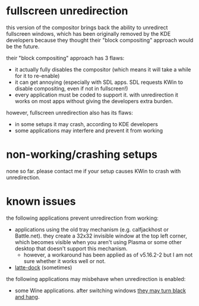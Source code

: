 # fullscreen unredirection

this version of the compositor brings back the ability to unredirect fullscreen windows, which has been originally removed by the KDE developers because they thought their "block compositing" approach would be the future.

their "block compositing" approach has 3 flaws:

- it actually fully disables the compositor (which means it will take a while for it to re-enable)
- it can get annoying (especially with SDL apps. SDL requests KWin to disable compositing, even if not in fullscreen!)
- every application must be coded to support it. with unredirection it works on most apps without giving the developers extra burden.

however, fullscreen unredirection also has its flaws:

- in some setups it may crash, according to KDE developers
- some applications may interfere and prevent it from working

# non-working/crashing setups

none so far. please contact me if your setup causes KWin to crash with unredirection.

# known issues

the following applications prevent unredirection from working:

- applications using the old tray mechanism (e.g. calfjackhost or Battle.net). they create a 32x32 invisible window at the top left corner, which becomes visible when you aren't using Plasma or some other desktop that doesn't support this mechanism.
  - however, a workaround has been applied as of v5.16.2-2 but I am not sure whether it works well or not.
- [latte-dock](https://github.com/tildearrow/kwin-lowlatency/issues/1#issuecomment-483403493) (sometimes)

the following applications may misbehave when unredirection is enabled:

- some Wine applications. after switching windows [they may turn black and hang](https://github.com/tildearrow/kwin-lowlatency/issues/25).
